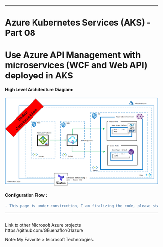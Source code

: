 ----------------------------------------------------------
# Azure Kubernetes Services (AKS) - Part 08
# Use Azure API Management with microservices (WCF and Web API) deployed in AKS
 
 
#### High Level Architecture Diagram:


![Image description](https://github.com/GBuenaflor/01azure-aks-apimanagement/blob/master/Images/GB-AKS-API01.png)


#### Configuration Flow :

```diff
- This page is under construction, I am finalizing the code, please stay tuned.
```

------------------------------------------------------------------------------
 


</br>
Link to other Microsoft Azure projects
https://github.com/GBuenaflor/01azure
</br>


Note: My Favorite > Microsoft Technologies.
